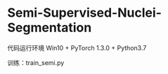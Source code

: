 # Semi-Supervised-Nuclei-Segmentation

代码运行环境
    Win10 + PyTorch 1.3.0 + Python3.7

训练：train_semi.py
